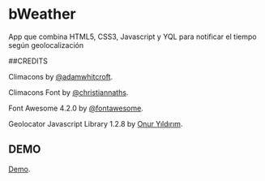 bWeather
========

App que combina HTML5, CSS3, Javascript y YQL para notificar el tiempo según geolocalización


##CREDITS

Climacons by [@adamwhitcroft](https://twitter.com/adamwhitcroft).

Climacons Font by [@christiannaths](https://twitter.com/christiannaths).

Font Awesome 4.2.0 by [@fontawesome](https://twitter.com/fontawesome).

Geolocator Javascript Library 1.2.8 by [Onur Yıldırım](https://github.com/onury/geolocator).

## DEMO

[Demo](http://bweather.herokuapp.com/).